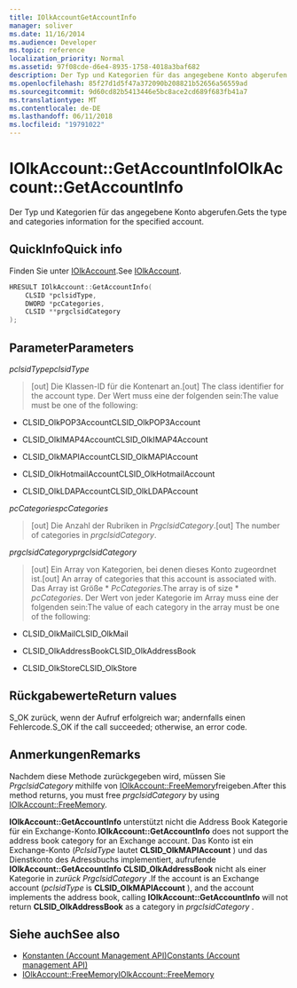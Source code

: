 ```yaml
---
title: IOlkAccountGetAccountInfo
manager: soliver
ms.date: 11/16/2014
ms.audience: Developer
ms.topic: reference
localization_priority: Normal
ms.assetid: 97f08cde-d6e4-8935-1758-4018a3baf682
description: Der Typ und Kategorien für das angegebene Konto abgerufen.
ms.openlocfilehash: 85f27d1d5f47a372090b208821b52656a56559ad
ms.sourcegitcommit: 9d60cd82b5413446e5bc8ace2cd689f683fb41a7
ms.translationtype: MT
ms.contentlocale: de-DE
ms.lasthandoff: 06/11/2018
ms.locfileid: "19791022"
---
```

# <a name="iolkaccountgetaccountinfo"></a><span data-ttu-id="fc183-103">IOlkAccount::GetAccountInfo</span><span class="sxs-lookup"><span data-stu-id="fc183-103">IOlkAccount::GetAccountInfo</span></span>

<span data-ttu-id="fc183-104">Der Typ und Kategorien für das angegebene Konto abgerufen.</span><span class="sxs-lookup"><span data-stu-id="fc183-104">Gets the type and categories information for the specified account.</span></span>
  
## <a name="quick-info"></a><span data-ttu-id="fc183-105">QuickInfo</span><span class="sxs-lookup"><span data-stu-id="fc183-105">Quick info</span></span>

<span data-ttu-id="fc183-106">Finden Sie unter [IOlkAccount](iolkaccount.md).</span><span class="sxs-lookup"><span data-stu-id="fc183-106">See [IOlkAccount](iolkaccount.md).</span></span>
  
```cpp
HRESULT IOlkAccount::GetAccountInfo(  
    CLSID *pclsidType, 
    DWORD *pcCategories, 
    CLSID **prgclsidCategory 
);

```

## <a name="parameters"></a><span data-ttu-id="fc183-107">Parameter</span><span class="sxs-lookup"><span data-stu-id="fc183-107">Parameters</span></span>

<span data-ttu-id="fc183-108">_pclsidType_</span><span class="sxs-lookup"><span data-stu-id="fc183-108">_pclsidType_</span></span>
  
> <span data-ttu-id="fc183-109">[out] Die Klassen-ID für die Kontenart an.</span><span class="sxs-lookup"><span data-stu-id="fc183-109">[out] The class identifier for the account type.</span></span> <span data-ttu-id="fc183-110">Der Wert muss eine der folgenden sein:</span><span class="sxs-lookup"><span data-stu-id="fc183-110">The value must be one of the following:</span></span>
    
   - <span data-ttu-id="fc183-111">CLSID_OlkPOP3Account</span><span class="sxs-lookup"><span data-stu-id="fc183-111">CLSID_OlkPOP3Account</span></span> 
    
   - <span data-ttu-id="fc183-112">CLSID_OlkIMAP4Account</span><span class="sxs-lookup"><span data-stu-id="fc183-112">CLSID_OlkIMAP4Account</span></span> 
    
   - <span data-ttu-id="fc183-113">CLSID_OlkMAPIAccount</span><span class="sxs-lookup"><span data-stu-id="fc183-113">CLSID_OlkMAPIAccount</span></span> 
    
   - <span data-ttu-id="fc183-114">CLSID_OlkHotmailAccount</span><span class="sxs-lookup"><span data-stu-id="fc183-114">CLSID_OlkHotmailAccount</span></span> 
    
   - <span data-ttu-id="fc183-115">CLSID_OlkLDAPAccount</span><span class="sxs-lookup"><span data-stu-id="fc183-115">CLSID_OlkLDAPAccount</span></span>
    
<span data-ttu-id="fc183-116">_pcCategories_</span><span class="sxs-lookup"><span data-stu-id="fc183-116">_pcCategories_</span></span>
  
> <span data-ttu-id="fc183-117">[out] Die Anzahl der Rubriken in _PrgclsidCategory_.</span><span class="sxs-lookup"><span data-stu-id="fc183-117">[out] The number of categories in  _prgclsidCategory_.</span></span>
    
<span data-ttu-id="fc183-118">_prgclsidCategory_</span><span class="sxs-lookup"><span data-stu-id="fc183-118">_prgclsidCategory_</span></span>
  
> <span data-ttu-id="fc183-119">[out] Ein Array von Kategorien, bei denen dieses Konto zugeordnet ist.</span><span class="sxs-lookup"><span data-stu-id="fc183-119">[out] An array of categories that this account is associated with.</span></span> <span data-ttu-id="fc183-120">Das Array ist Größe \* _PcCategories_.</span><span class="sxs-lookup"><span data-stu-id="fc183-120">The array is of size \* _pcCategories_.</span></span> <span data-ttu-id="fc183-121">Der Wert von jeder Kategorie im Array muss eine der folgenden sein:</span><span class="sxs-lookup"><span data-stu-id="fc183-121">The value of each category in the array must be one of the following:</span></span>
    
   - <span data-ttu-id="fc183-122">CLSID_OlkMail</span><span class="sxs-lookup"><span data-stu-id="fc183-122">CLSID_OlkMail</span></span>
    
   - <span data-ttu-id="fc183-123">CLSID_OlkAddressBook</span><span class="sxs-lookup"><span data-stu-id="fc183-123">CLSID_OlkAddressBook</span></span>
    
   - <span data-ttu-id="fc183-124">CLSID_OlkStore</span><span class="sxs-lookup"><span data-stu-id="fc183-124">CLSID_OlkStore</span></span>
    
## <a name="return-values"></a><span data-ttu-id="fc183-125">Rückgabewerte</span><span class="sxs-lookup"><span data-stu-id="fc183-125">Return values</span></span>

<span data-ttu-id="fc183-126">S_OK zurück, wenn der Aufruf erfolgreich war; andernfalls einen Fehlercode.</span><span class="sxs-lookup"><span data-stu-id="fc183-126">S_OK if the call succeeded; otherwise, an error code.</span></span>
  
## <a name="remarks"></a><span data-ttu-id="fc183-127">Anmerkungen</span><span class="sxs-lookup"><span data-stu-id="fc183-127">Remarks</span></span>

<span data-ttu-id="fc183-128">Nachdem diese Methode zurückgegeben wird, müssen Sie *PrgclsidCategory* mithilfe von [IOlkAccount::FreeMemory](iolkaccount-freememory.md)freigeben.</span><span class="sxs-lookup"><span data-stu-id="fc183-128">After this method returns, you must free  *prgclsidCategory*  by using [IOlkAccount::FreeMemory](iolkaccount-freememory.md).</span></span>
  
<span data-ttu-id="fc183-129">**IOlkAccount::GetAccountInfo** unterstützt nicht die Address Book Kategorie für ein Exchange-Konto.</span><span class="sxs-lookup"><span data-stu-id="fc183-129">**IOlkAccount::GetAccountInfo** does not support the address book category for an Exchange account.</span></span> <span data-ttu-id="fc183-130">Das Konto ist ein Exchange-Konto (*PclsidType* lautet **CLSID_OlkMAPIAccount** ) und das Dienstkonto des Adressbuchs implementiert, aufrufende **IOlkAccount::GetAccountInfo** **CLSID_OlkAddressBook** nicht als einer Kategorie in *zurück PrgclsidCategory* .</span><span class="sxs-lookup"><span data-stu-id="fc183-130">If the account is an Exchange account (*pclsidType*  is **CLSID_OlkMAPIAccount** ), and the account implements the address book, calling **IOlkAccount::GetAccountInfo** will not return **CLSID_OlkAddressBook** as a category in  *prgclsidCategory*  .</span></span> 
  
## <a name="see-also"></a><span data-ttu-id="fc183-131">Siehe auch</span><span class="sxs-lookup"><span data-stu-id="fc183-131">See also</span></span>

- [<span data-ttu-id="fc183-132">Konstanten (Account Management API)</span><span class="sxs-lookup"><span data-stu-id="fc183-132">Constants (Account management API)</span></span>](constants-account-management-api.md)  
- [<span data-ttu-id="fc183-133">IOlkAccount::FreeMemory</span><span class="sxs-lookup"><span data-stu-id="fc183-133">IOlkAccount::FreeMemory</span></span>](iolkaccount-freememory.md)

